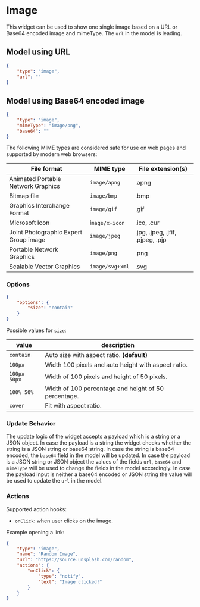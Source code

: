 # Image

This widget can be used to show one single image based on a URL or Base64 encoded image and mimeType. The `url` in the model is leading.

## Model using URL

```json
{
    "type": "image",
    "url": ""
}
```

## Model using Base64 encoded image

```json
{
    "type": "image",
    "mimeType": "image/png",
    "base64": ""
}
```

The following MIME types are considered safe for use on web pages and supported by modern web browsers:

| File format | MIME type | File extension(s) |
| ------------| ----------| ----------------- |
| Animated Portable Network Graphics | `image/apng` | .apng
| Bitmap file | `image/bmp` | .bmp
| Graphics Interchange Format | `image/gif` | .gif
| Microsoft Icon | i`mage/x-icon` |.ico, .cur
| Joint Photographic Expert Group image | `image/jpeg` | .jpg, .jpeg, .jfif, .pjpeg, .pjp
| Portable Network Graphics | `image/png` | .png
| Scalable Vector Graphics | `image/svg+xml` | .svg

### Options

```json
{
    "options": {
        "size": "contain"
    }
}
```

Possible values for `size`:

| value | description |
| ----- | ----------- |
| `contain` | Auto size with aspect ratio. **(default)**
| `100px` | Width 100 pixels and auto height with aspect ratio.
| `100px 50px` | Width of 100 pixels and height of 50 pixels.
| `100% 50%` | Width of 100 percentage and height of 50 percentage.
| `cover` | Fit with aspect ratio.

### Update Behavior

The update logic of the widget accepts a payload which is a string or a JSON object. In case the payload is a string the widget checks whether the string is a JSON string or base64 string. In case the string is base64 encoded, the `base64` field in the model will be updated. In case the payload is a JSON string or JSON object the values of the fields `url`, `base64` and `mimeType` will be used to change the fields in the model accordingly. In case the payload input is neither a base64 encoded or JSON string the value will be used to update the `url` in the model.

### Actions

Supported action hooks:

- `onClick`: when user clicks on the image.

Example opening a link:

```json
{
    "type": "image",
    "name": "Random Image",
    "url": "https://source.unsplash.com/random",
    "actions": {
        "onClick": {
            "type": "notify",
            "text": "Image clicked!"
        }
    }
}
```
